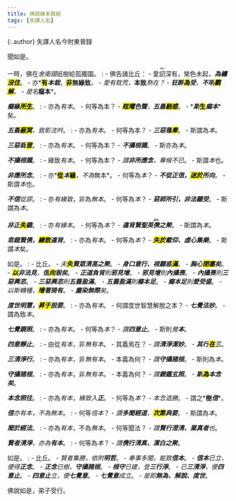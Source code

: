 ```yaml
---
title: 佛說緣本致經
tags: [失譯人名]
---
```


{:.author}
失譯人名今附東晉錄

聞如是。

一時，佛在*舍衛國*祇樹給孤獨園。
: - 佛告諸比丘：
    - 愛<ruby>訒<rt>rèn</rt></ruby>深有，榮色未起，*<b>為<i>纏</i><mark>沒住</mark></b>*。
	  - 亦*<b><mark>有</mark><i>本栽</i></b>，<b><mark>非</mark>無緣致</b>*。
	    - 愛有耽荒，*<b>本致</b>*<dfn title="通孰。谁。">熟</dfn>在？
	      - *<b>狂醉<mark>為</mark><i>受</i></b>，<b><i>不明</i><mark>觀解</mark></b>*。
		    - 是名*<b>癡本</b>*。

*<b><i>癡緣</i><mark>所生</mark></b>*。
: - 亦為*有本*。
    - 何等為本？
	  - *<b><mark><dfn title="迷惑。">眩曜</dfn></mark><i>色聲</i></b>，<b><i>五蓋</i><mark>馳惑</mark></b>*。
	    - *<b><i>斯</i><mark>生</mark><i>癡本</i></b>*矣。

*<b><i>五蓋</i><mark>蔽冥</mark></b>，致<dfn title="遮盖。">影</dfn><dfn title="迟疑。">沈吟</dfn>*。
: - 亦為*有本*。
    - 何等為本？
	  - *<b><i>三惡種</i><mark>牽</mark></b>*。
	    - 斯謂為*本*。

*<b><i>三惡栽</i><mark>習</mark></b>*。
: - 亦為*有本*。
    - 何等為本？
	  - *<b>不攝根識</b>*。
	    - 斯亦為*本*。

*<b>不攝根識</b>*。
: - 緣致*有本*。
    - 何等為本？
	  - *謂<b>非所應念</b>，專<dfn title="观察。">候</dfn>不已*。
	    - 斯謂*本*也。

*<b>非應所念</b>*。
: - 亦*<b><mark>從</mark><i>本</i><mark>緣</mark></b>*，不為*無本*。
    - 何等為*本*？
	  - *<b>不從<i>正信</i>，<mark>迷於</mark><i>所向</i></b>*。
	    - 斯謂*本*也。

*<b>不信</b>從謬*。
: - 亦*有緣致*，非為*無本*。
    - 何等為*本*？
	  - *<b>惡師所引，<i>非法</i>聽受</b>*。
	    - 斯謂為*本*。

*<b>非正<mark>失</mark><i>聽</i></b>*。
: - 亦*有<i>緣本</i>*。
    - 何等為*本*？
	  - *<b>違背<i>賢聖<dfn title="犹英俊。才智出众。">英<ruby>㑺<rt>jùn</rt></ruby></dfn></i>之聚</b>*。
	    - 斯謂為*本*。

*<b>乖錯<i>賢㑺</i>，<mark>緣致</mark><i>違背</i></b>*。
: - 亦為*有本*。
	- 何等為*本*？
	  - *<b><mark>失於</mark>戴仰、虛心集樂</b>*。
		- 斯謂*本*矣。
		  
如是。
: - 比丘。
    - *夫<b><mark>失</mark><i>賢眾清高</i>之聚</b>*。
	  - *<b>身口意行、視聽<i>惑</i><mark>滿</mark></b>*。
	    - *<b><i>胸心</i><mark>閉塞</mark>矣</b>*。
		  - *<b><mark>以</mark><i>非法</i>見</b>，<b><i>信</i><mark>向</mark><i>毀</i>矣</b>*。
			- *<b><i>正道</i>負背</b>則<b>邪見增</b>*。
			  - *<b>邪見增</b>則<b>內攝喪</b>*。
			    - *<b>內攝喪</b>則<b>三惡興恣</b>*。
				  - *<b>三惡興恣</b>則<b>五蓋盈滿</b>*。
				    - *<b>五蓋盈滿</b>則<b>癡本足</b>*。
					  - *<b>癡本足</b>則<b>愛受盛</b>*。
					    - *以斯轉種，<b><mark>增</mark>著猗有</b>*。
						  - *<b><i>塵染</i>無際</b>矣*。

*<b>度世明慧，<mark>昇于</mark>脫要</b>*。
: - 亦為*有本*。
    - 何謂度世智慧解脫之本？
	  - *<b>七覺法妙</b>*。
	    - 謂為致*本*。

*<b><i>七覺</i>鏡照</b>*。
: - 亦為*有本*。
    - 何等為*本*？
	  - *謂<b>四意止</b>*。
	    - 斯則*覺<b>本</b>*。

*<b>四意靜止</b>*。
: - 由從*有本*，非*無有本*。
    - 其義焉在？
	  - *謂<b>清淨潔妙</b>*。
	    - *<b>其<i>行</i><mark>在</mark><i>三</i></b>*。

*<b>三清淨行</b>*。
: - 亦為*有本*，非*無有本*。
    - 本義為何？
	  - *謂<b>守攝諸根</b>*。
	    - 斯則為*本*。

*<b>守攝諸根</b>*。
: - 亦為*有本*，非*無有本*。
    - 本義為何？
	  - *謂<b>鏡<dfn title="照察审辨。">鑑</dfn><dfn title="微妙地鉴照。">玄照</dfn></b>*。
	    - *<b><i>斯</i><mark>為</mark><i>本念</i>矣</b>*。

*<b>本念照往</b>*。
: - 亦為*有本*，*緣致入<b>正</b>*。
    - 何等為*本*？
	  - *本念<dfn title="成就。">造</dfn>勝*。
	    - 謂之*<b>樹<i>信</i></b>*。

*<b>信</b>亦有本，不為無本*。
: - 何等*信本*？
    - *謂<b>多聞<i>經道</i></b>，<b><mark>次第</mark><i>典要</i></b>*。
	  - 斯謂為*本*。

*<b>聞於經法</b>*。
: - 亦為*有本*，不為*無本*。
    - 何等聞法？
	  - *謂<b>賢行<i>澄清</i>、<i>業真</i>者</b>也*。

*<b>賢者清淨</b>，亦為<b>有本</b>*。
: - 何等為*本*？
    - *謂<b>㑺行<i>清真</i>、<i>潔白</i>之聚</b>*。

如是。
: - 比丘。
    - *賢者集勝，依附<b>明哲</b>*。
	  - *奉事多聞，能致<b>信本</b>*。
	    - *<b>信本</b>已立，便得<b>正念</b>*。
		  - *<b>正念</b>已樹，<b>守攝諸根</b>*。
		    - *<b>根守</b>已建，登<b>三行淨</b>*。
			  - *已<b>三清淨</b>，便<b>四意止</b>*。
			    - *<b>四意止</b>立，便<b>七覺意</b>*。
				  - *<b>七覺意</b>成立*。
				    - *是即<b>無為、解脫、度世</b>*。

佛說如是，弟子受行。